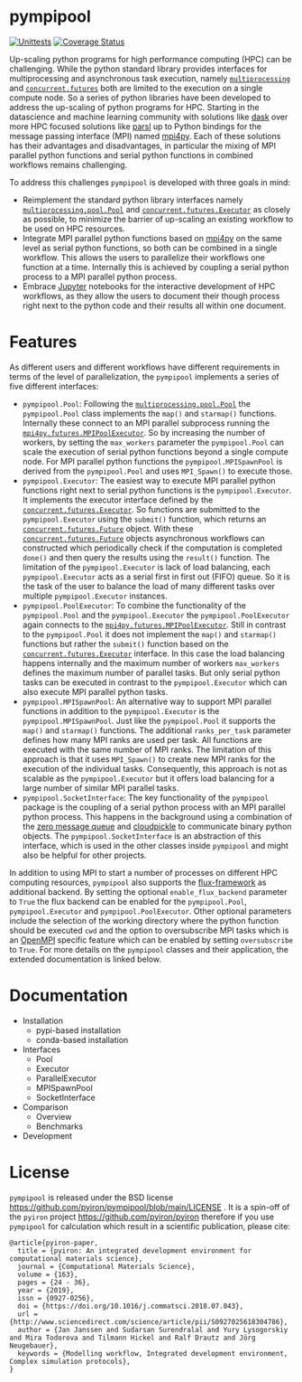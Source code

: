 # pympipool
[![Unittests](https://github.com/pyiron/pympipool/actions/workflows/unittest-openmpi.yml/badge.svg)](https://github.com/pyiron/pympipool/actions/workflows/unittest-openmpi.yml)
[![Coverage Status](https://coveralls.io/repos/github/pyiron/pympipool/badge.svg?branch=main)](https://coveralls.io/github/pyiron/pympipool?branch=main)

Up-scaling python programs for high performance computing (HPC) can be challenging. While the python standard library 
provides interfaces for multiprocessing and asynchronous task execution, namely [`multiprocessing`](https://docs.python.org/3/library/multiprocessing.html)
and [`concurrent.futures`](https://docs.python.org/3/library/concurrent.futures.html#module-concurrent.futures) both are
limited to the execution on a single compute node. So a series of python libraries have been developed to address the 
up-scaling of python programs for HPC. Starting in the datascience and machine learning community with solutions like 
[dask](https://www.dask.org) over more HPC focused solutions like [parsl](http://parsl-project.org) up to Python bindings
for the message passing interface (MPI) named [mpi4py](https://mpi4py.readthedocs.io). Each of these solutions has their
advantages and disadvantages, in particular the mixing of MPI parallel python functions and serial python functions in
combined workflows remains challenging. 

To address this challenges `pympipool` is developed with three goals in mind: 
* Reimplement the standard python library interfaces namely [`multiprocessing.pool.Pool`](https://docs.python.org/3/library/multiprocessing.html)
and [`concurrent.futures.Executor`](https://docs.python.org/3/library/concurrent.futures.html#module-concurrent.futures) 
as closely as possible, to minimize the barrier of up-scaling an existing workflow to be used on HPC resources. 
* Integrate MPI parallel python functions based on [mpi4py](https://mpi4py.readthedocs.io) on the same level as serial 
python functions, so both can be combined in a single workflow. This allows the users to parallelize their workflows 
one function at a time. Internally this is achieved by coupling a serial python process to a MPI parallel python process.
* Embrace [Jupyter](https://jupyter.org) notebooks for the interactive development of HPC workflows, as they allow the
users to document their though process right next to the python code and their results all within one document. 

# Features 
As different users and different workflows have different requirements in terms of the level of parallelization, the 
`pympipool` implements a series of five different interfaces: 
* `pympipool.Pool`: Following the [`multiprocessing.pool.Pool`](https://docs.python.org/3/library/multiprocessing.html) 
the `pympipool.Pool` class implements the `map()` and `starmap()` functions. Internally these connect to an MPI parallel
subprocess running the [`mpi4py.futures.MPIPoolExecutor`](https://mpi4py.readthedocs.io/en/stable/mpi4py.futures.html#mpipoolexecutor).
So by increasing the number of workers, by setting the `max_workers` parameter the `pympipool.Pool` can scale the 
execution of serial python functions beyond a single compute node. For MPI parallel python functions the `pympipool.MPISpawnPool`
is derived from the `pympipool.Pool` and uses `MPI_Spawn()` to execute those.  
* `pympipool.Executor`: The easiest way to execute MPI parallel python functions right next to serial python functions 
is the `pympipool.Executor`. It implements the executor interface defined by the [`concurrent.futures.Executor`](https://docs.python.org/3/library/concurrent.futures.html#module-concurrent.futures).
So functions are submitted to the `pympipool.Executor` using the `submit()` function, which returns an [`concurrent.futures.Future`](https://docs.python.org/3/library/concurrent.futures.html#future-objects)
object. With these [`concurrent.futures.Future`](https://docs.python.org/3/library/concurrent.futures.html#future-objects)
objects asynchronous workflows can constructed which periodically check if the computation is completed `done()` and then
query the results using the `result()` function. The limitation of the `pympipool.Executor` is lack of load balancing, 
each `pympipool.Executor` acts as a serial first in first out (FIFO) queue. So it is the task of the user to balance the
load of many different tasks over multiple `pympipool.Executor` instances. 
* `pympipool.PoolExecutor`: To combine the functionality of the `pympipool.Pool` and the `pympipool.Executor` the 
`pympipool.PoolExecutor` again connects to the [`mpi4py.futures.MPIPoolExecutor`](https://mpi4py.readthedocs.io/en/stable/mpi4py.futures.html#mpipoolexecutor).
Still in contrast to the `pympipool.Pool` it does not implement the `map()` and `starmap()` functions but rather the 
`submit()` function based on the [`concurrent.futures.Executor`](https://docs.python.org/3/library/concurrent.futures.html#module-concurrent.futures)
interface. In this case the load balancing happens internally and the maximum number of workers `max_workers` defines
the maximum number of parallel tasks. But only serial python tasks can be executed in contrast to the `pympipool.Executor`
which can also execute MPI parallel python tasks. 
* `pympipool.MPISpawnPool`: An alternative way to support MPI parallel functions in addition to the `pympipool.Executor`
is the `pympipool.MPISpawnPool`. Just like the `pympipool.Pool` it supports the `map()` and `starmap()` functions. The 
additional `ranks_per_task` parameter defines how many MPI ranks are used per task. All functions are executed with the
same number of MPI ranks. The limitation of this approach is that it uses `MPI_Spawn()` to create new MPI ranks for the
execution of the individual tasks. Consequently, this approach is not as scalable as the `pympipool.Executor` but it 
offers load balancing for a large number of similar MPI parallel tasks. 
* `pympipool.SocketInterface`: The key functionality of the `pympipool` package is the coupling of a serial python process
with an MPI parallel python process. This happens in the background using a combination of the [zero message queue](https://zeromq.org)
and [cloudpickle](https://github.com/cloudpipe/cloudpickle) to communicate binary python objects. The `pympipool.SocketInterface`
is an abstraction of this interface, which is used in the other classes inside `pympipool` and might also be helpful for
other projects. 

In addition to using MPI to start a number of processes on different HPC computing resources, `pympipool` also supports
the [flux-framework](https://flux-framework.org) as additional backend. By setting the optional `enable_flux_backend` 
parameter to `True` the flux backend can be enabled for the `pympipool.Pool`, `pympipool.Executor` and `pympipool.PoolExecutor`.
Other optional parameters include the selection of the working directory where the python function should be executed `cwd`
and the option to oversubscribe MPI tasks which is an [OpenMPI](https://www.open-mpi.org) specific feature which can be 
enabled by setting `oversubscribe` to `True`. For more details on the `pympipool` classes and their application, the 
extended documentation is linked below. 

# Documentation
* Installation 
  * pypi-based installation
  * conda-based installation
* Interfaces 
  * Pool
  * Executor
  * ParallelExecutor
  * MPISpawnPool
  * SocketInterface
* Comparison
  * Overview 
  * Benchmarks 
* Development 

# License
`pympipool` is released under the BSD license https://github.com/pyiron/pympipool/blob/main/LICENSE . It is a spin-off of the `pyiron` project https://github.com/pyiron/pyiron therefore if you use `pympipool` for calculation which result in a scientific publication, please cite: 

    @article{pyiron-paper,
      title = {pyiron: An integrated development environment for computational materials science},
      journal = {Computational Materials Science},
      volume = {163},
      pages = {24 - 36},
      year = {2019},
      issn = {0927-0256},
      doi = {https://doi.org/10.1016/j.commatsci.2018.07.043},
      url = {http://www.sciencedirect.com/science/article/pii/S0927025618304786},
      author = {Jan Janssen and Sudarsan Surendralal and Yury Lysogorskiy and Mira Todorova and Tilmann Hickel and Ralf Drautz and Jörg Neugebauer},
      keywords = {Modelling workflow, Integrated development environment, Complex simulation protocols},
    }
